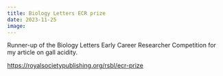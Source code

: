 ```yaml
---
title: Biology Letters ECR prize
date: 2023-11-25
image:
---
```


Runner-up of the Biology Letters Early Career Researcher Competition for my article on gall acidity.

<!--more-->

<https://royalsocietypublishing.org/rsbl/ecr-prize>